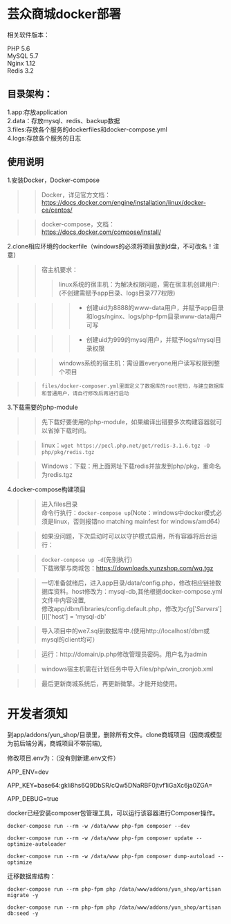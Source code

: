 芸众商城docker部署
=================
相关软件版本：

PHP 5.6<br>
MySQL 5.7<br>
Nginx 1.12<br>
Redis 3.2<br>

目录架构：
-----------------

1.app:存放application<br>
2.data：存放mysql、redis、backup数据<br>
3.files:存放各个服务的dockerfiles和docker-compose.yml<br>
4.logs:存放各个服务的日志<br>

使用说明
-----------------

1.安装Docker，Docker-compose

>>Docker，详见官方文档：https://docs.docker.com/engine/installation/linux/docker-ce/centos/

>>docker-compose，文档：https://docs.docker.com/compose/install/

2.clone相应环境的dockerfile（windows的必须将项目放到d盘，不可改名！注意）
>>宿主机要求：
>>>linux系统的宿主机：为解决权限问题，需在宿主机创建用户:(不创建需赋予app目录、logs目录777权限)

>>>>- 创建uid为8888的www-data用户，并赋予app目录和logs/nginx、logs/php-fpm目录www-data用户可写

>>>>- 创建uid为999的mysql用户，并赋予logs/mysql目录权限

>>>windows系统的宿主机：需设置everyone用户读写权限到整个项目


 >>`files/docker-composer.yml里面定义了数据库的root密码，与建立数据库和普通用户，请自行修改后再进行启动`

3.下载需要的php-module

>>先下载好要使用的php-module，如果编译出错要多次构建容器就可以省掉下载时间。


>>linux：```wget https://pecl.php.net/get/redis-3.1.6.tgz -O php/pkg/redis.tgz```

>>Windows：下载：用上面网址下载redis并放发到php/pkg，重命名为redis.tgz

4.docker-compose构建项目
>>进入files目录<br>
>>命令行执行：```docker-compose up```(Note：windows中docker模式必须是linux，否则报错no matching mainfest for windows/amd64)

>>如果没问题，下次启动时可以以守护模式启用，所有容器将后台运行：

>>```docker-compose up -d```(先别执行)<br>
下载微擎与商城包：https://downloads.yunzshop.com/wq.tgz<br>

>>一切准备就绪后，进入app目录/data/config.php，修改相应链接数据库资料。host修改为：mysql-db,其他根据docker-compose.yml文件中内容设置,<br>
修改app/dbm/libraries/config.default.php，修改为$cfg['Servers'][$i]['host'] = 'mysql-db'<br>


>>导入项目中的we7.sql到数据库中.(使用http://localhost/dbm或mysql的client均可）

>>运行：http://domain/p.php修改管理员密码。用户名为admin

>>windows宿主机需在计划任务中导入files/php/win_cronjob.xml

>>最后更新商城系统后，再更新微擎。才能开始使用。

开发者须知
======================
到app/addons/yun_shop/目录里，删除所有文件。clone商城项目（因商城模型为前后端分离，商城项目不带前端),

修改项目.env为：（没有则新建.env文件）

APP_ENV=dev

APP_KEY=base64:gkli8hs6Q9DbSR/cQw5DNaRBF0jtvf1iGaXc6ja0ZGA=

APP_DEBUG=true

docker已经安装composer包管理工具，可以运行该容器进行Composer操作。
```
docker-compose run --rm -w /data/www php-fpm composer --dev

docker-compose run --rm -w /data/www php-fpm composer update --optimize-autoloader

docker-compose run --rm -w /data/www php-fpm composer dump-autoload --optimize
```
迁移数据库结构：
```
docker-compose run --rm php-fpm php /data/www/addons/yun_shop/artisan migrate -y

docker-compose run --rm php-fpm php /data/www/addons/yun_shop/artisan db:seed -y
```




